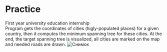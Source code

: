 # Practice
First year university education internship\
Program gets the coordinates of cities (higly-populated places) for a given country, then it computes the minimum spanning tree for these cities. At the end, the target spanning tree is visualized, all cities are marked on the map and needed roads are drawn.
![Снимок](https://user-images.githubusercontent.com/49041568/60772783-de6a6800-a103-11e9-99a5-6a24043e3d7f.PNG)
